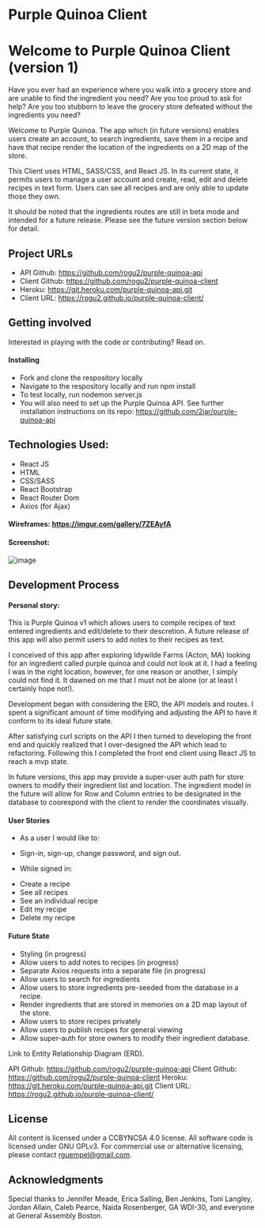 # Purple Quinoa Client
# Welcome to Purple Quinoa Client (version 1)

 Have you ever had an experience where you walk into a grocery store and are unable
 to find the ingredient you need? Are you too proud to ask for help? Are you too
 stubborn to leave the grocery store defeated without the ingredients you need?

 Welcome to Purple Quinoa. The app which (in future versions) enables users
 create an account, to search ingredients, save them in a recipe and have that
 recipe render the location of the ingredients on a 2D map of the store.

 This Client uses HTML, SASS/CSS, and React JS. In its current state, it permits
 users to manage a user account and create, read, edit and delete recipes in text form.
 Users can see all recipes and are only able to update those they own.

 It should be noted that the ingredients routes are still in beta mode and intended
 for a future release. Please see the future version section below for detail.

 ## Project URLs
 + API Github: https://github.com/rogu2/purple-quinoa-api
 + Client Github: https://github.com/rogu2/purple-quinoa-client
 + Heroku: https://git.heroku.com/purple-quinoa-api.git
 + Client URL: https://rogu2.github.io/purple-quinoa-client/

 ## Getting involved
 Interested in playing with the code or contributing? Read on.

 #### Installing
 + Fork and clone the respository locally
 + Navigate to the respository locally and run npm install
 + To test locally, run nodemon server.js
 + You will also need to set up the Purple Quinoa API. See further installation
 instructions on its repo: https://github.com/2jar/purple-quinoa-api

## Technologies Used:
 + React JS
 + HTML
 + CSS/SASS
 + React Bootstrap
 + React Router Dom
 + Axios (for Ajax)

 #### Wireframes: https://imgur.com/gallery/7ZEAyfA

 #### Screenshot:
 ![image](https://user-images.githubusercontent.com/38527493/56423917-2227a100-627c-11e9-9c08-167257c2ba0b.png)

## Development Process
#### Personal story:
 This is Purple Quinoa v1 which allows users to compile recipes of text entered
 ingredients and edit/delete to their descretion. A future release of this app
 will also permit users to add notes to their recipes as text.

 I conceived of this app after exploring Idywilde Farms (Acton, MA) looking for
 an ingredient called purple quinoa and could not look at it. I had a feeling I
 was in the right location, however, for one reason or another, I simply could
 not find it. It dawned on me that I must not be alone (or at least I certainly
 hope not!).

 Development began with considering the ERD, the API models and routes. I spent
 a significant amount of time modifying and adjusting the API to have it conform
 to its ideal future state.

 After satisfying curl scripts on the API I then turned to developing the front
 end and quickly realized that I over-designed the API which lead to refactoring.
 Following this I completed the front end client using React JS to reach a mvp
 state.

 In future versions, this app may provide a super-user auth path for store owners
 to modify their ingredient list and location. The ingredient model in the future
 will allow for Row and Column entries to be designated in the database to
 coorespond with the client to render the coordinates visually.

 #### User Stories
 + As a user I would like to:
 - Sign-in, sign-up, change password, and sign out.
 + While signed in:
 - Create a recipe
 - See all recipes
 - See an individual recipe
 - Edit my recipe
 - Delete my recipe

 #### Future State
 - Styling (in progress)
 - Allow users to add notes to recipes (in progress)
 - Separate Axios requests into a separate file (in progress)
 - Allow users to search for ingredients
 - Allow users to store ingredients pre-seeded from the database in a recipe.
 - Render ingredients that are stored in memories on a 2D map layout of the store.
 - Allow users to store recipes privately
 - Allow users to publish recipes for general viewing
 - Allow super-auth for store owners to modify their ingredient database.

  Link to Entity Relationship Diagram (ERD).


 API Github: https://github.com/rogu2/purple-quinoa-api
 Client Github: https://github.com/rogu2/purple-quinoa-client
 Heroku: https://git.heroku.com/purple-quinoa-api.git
 Client URL: https://rogu2.github.io/purple-quinoa-client/

 ## License
 All content is licensed under a CC­BY­NC­SA 4.0 license.
 All software code is licensed under GNU GPLv3. For commercial use or alternative licensing, please contact rguempel@gmail.com.

 ## Acknowledgments
 Special thanks to Jennifer Meade, Erica Salling, Ben Jenkins, Toni Langley, Jordan Allain, Caleb Pearce, Naida Rosenberger, GA WDI-30, and everyone at General Assembly Boston.
